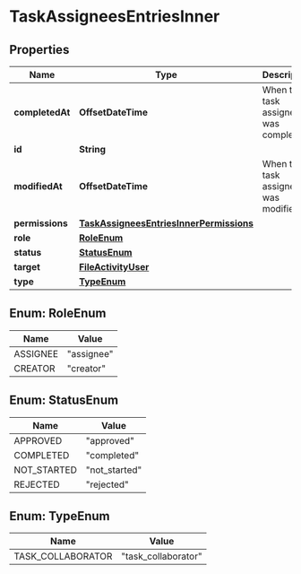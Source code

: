 

# TaskAssigneesEntriesInner


## Properties

| Name | Type | Description | Notes |
|------------ | ------------- | ------------- | -------------|
|**completedAt** | **OffsetDateTime** | When the task assigned was completed. |  [optional] |
|**id** | **String** |  |  [optional] |
|**modifiedAt** | **OffsetDateTime** | When the task assigned was modified. |  [optional] |
|**permissions** | [**TaskAssigneesEntriesInnerPermissions**](TaskAssigneesEntriesInnerPermissions.md) |  |  [optional] |
|**role** | [**RoleEnum**](#RoleEnum) |  |  [optional] |
|**status** | [**StatusEnum**](#StatusEnum) |  |  [optional] |
|**target** | [**FileActivityUser**](FileActivityUser.md) |  |  [optional] |
|**type** | [**TypeEnum**](#TypeEnum) |  |  [optional] |



## Enum: RoleEnum

| Name | Value |
|---- | -----|
| ASSIGNEE | &quot;assignee&quot; |
| CREATOR | &quot;creator&quot; |



## Enum: StatusEnum

| Name | Value |
|---- | -----|
| APPROVED | &quot;approved&quot; |
| COMPLETED | &quot;completed&quot; |
| NOT_STARTED | &quot;not_started&quot; |
| REJECTED | &quot;rejected&quot; |



## Enum: TypeEnum

| Name | Value |
|---- | -----|
| TASK_COLLABORATOR | &quot;task_collaborator&quot; |



